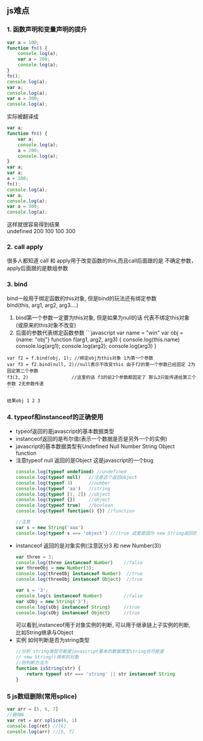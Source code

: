 ## js难点
### 1. 函数声明和变量声明的提升
```javascript
var a = 100;
function fn() {
    console.log(a);
    var a = 200;
    console.log(a);
}
fn();
console.log(a);
var a;
console.log(a);
var a = 300;
console.log(a);
```
实际被翻译成
```javascript
var a;
function fn() {
    var a;
    console.log(a);
    a = 200;
    console.log(a);
}
var a;
var a;
a = 100;
fn();
console.log(a);
var a;
console.log(a);
var a = 300;
console.log(a);
```
这样就很容易得到结果   
undefined 200 100 100 300

### 2. call apply
很多人都知道 call 和 apply用于改变函数的this,而且call后面跟的是
不确定参数，apply后面跟的是数组参数
### 3. bind
bind一般用于绑定函数的this对象, 但是bind的玩法还有绑定参数  
bind(this, arg1, arg2, arg3....)
  1. bind第一个参数一定要为this对象, 但是如果为null的话 代表不绑定this对象(或原来的this对象不改变)
  2. 后面的参数代表绑定函数参数
    ```javascript
    var name = "win"
    var obj  = {name: "obj"}
    function f(arg1, arg2, arg3) {
      console.log(this.name)
      console.log(arg1);
      console.log(arg2);
      console.log(arg3)
    }

    var f2 = f.bind(obj, 1); //绑定obj为this对象 1为第一个参数
    var f3 = f2.bind(null, 2)//null表示不改变this 由于f2的第一个参数已经固定 2为固定第二个参数
    f3(3, 2)                //这里的话 f3的前2个参数都固定了 那么3只能传递给第三个参数 2无参数传递
    ```
    
    结果obj 1 2 3

### 4. typeof和instanceof的正确使用  
- typeof返回的是javascript的基本数据类型
- instanceof返回的是布尔值(表示一个数据是否是另外一个的实例)
- javascript的基本数据类型有Undefined Null Number String Object function
- 注意typeof null 返回的是Object 这是javascript的一个bug
    ```javascript
    console.log(typeof undefined) //undefined 
    console.log(typeof null)   //注意这个返回object
    console.log(typeof 3)      //number
    console.log(typeof 'aa')   //string
    console.log(typeof [1, 2]) //object
    console.log(typeof {})     //object
    console.log(typeof true)   //boolean
    console.log(typeof function() {}) //function

    //注意
    var s = new String('aaa')
    console.log(typeof s === 'object') ///true 这里是因为 new String返回的是一个对象
    ```
- instanceof 返回的是对象实例(注意区分3 和 new Number(3))
    ```javascript
    var three = 3; 
    console.log(three instanceof Number)    //false
    var threeObj = new Number(3);        
    console.log(threeObj instanceof Number)  //true
    console.log(threeObj instanceof Object)  //true
    
    var s = '3';
    console.log(s instanceof Number)        //false
    var sObj = new String('3');
    console.log(sObj instanceof String)     //true
    console.log(sObj instanceof Object)     //true
    ```
    可以看到,instanceof用于对象实例的判断, 可以用于继承链上子实例的判断,
    比如String继承与Object
- 实例 如何判断是否为string类型
    ```javascript
    //分析 string类型可能是javascript基本的数据类型string也可能是
    // new String()得来的对象
    //则判断方法为
    function isString(str) {
        return typeof str === 'string' || str instanceof String
    }
    ```
### 5 js数组删除(常用splice)
```javascript
var arr = [5, 6, 7]
//删除6
var ret = arr.splice(6, 1)
console.log(ret) //[6]
console.log(arr) //[5, 7]
```

